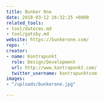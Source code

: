 ```yaml
---
title: Bunker One
date: 2018-03-12 16:32:25 +0000
related_tools:
- tool/datocms.md
- tool/gatsby.md
website: https://bunkerone.com/
repo: ''
creator:
- name: Kontrapunkt
  role: Design/Development
  url: http://www.kontrapunkt.com/
  twitter_username: kontrapunktcom
images:
- "/uploads/bunkerone.jpg"

---
```

